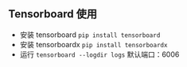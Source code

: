 ## Tensorboard  使用

- 安装 tensorboard  `pip install tensorboard`
- 安装 tensorboardx `pip install tensorboardx`
- 运行 `tensorboard --logdir logs` 默认端口：6006